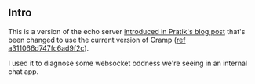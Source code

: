 ## Intro

This is a version of the echo server [introduced in Pratik's blog post](http://m.onkey.org/websockets-made-easy-with-cramp) that's been changed to use the current version of Cramp ([ref a311066d747fc6ad9f2c](https://github.com/lifo/cramp/commit/a311066d747fc6ad9f2cd356b3e501c4e6d91bee)).

I used it to diagnose some websocket oddness we're seeing in an internal chat app.